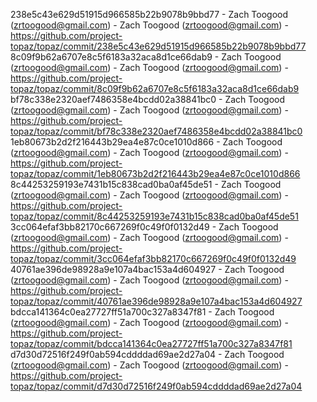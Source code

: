 238e5c43e629d51915d966585b22b9078b9bbd77 - Zach Toogood (zrtoogood@gmail.com) - Zach Toogood (zrtoogood@gmail.com) - https://github.com/project-topaz/topaz/commit/238e5c43e629d51915d966585b22b9078b9bbd77
8c09f9b62a6707e8c5f6183a32aca8d1ce66dab9 - Zach Toogood (zrtoogood@gmail.com) - Zach Toogood (zrtoogood@gmail.com) - https://github.com/project-topaz/topaz/commit/8c09f9b62a6707e8c5f6183a32aca8d1ce66dab9
bf78c338e2320aef7486358e4bcdd02a38841bc0 - Zach Toogood (zrtoogood@gmail.com) - Zach Toogood (zrtoogood@gmail.com) - https://github.com/project-topaz/topaz/commit/bf78c338e2320aef7486358e4bcdd02a38841bc0
1eb80673b2d2f216443b29ea4e87c0ce1010d866 - Zach Toogood (zrtoogood@gmail.com) - Zach Toogood (zrtoogood@gmail.com) - https://github.com/project-topaz/topaz/commit/1eb80673b2d2f216443b29ea4e87c0ce1010d866
8c44253259193e7431b15c838cad0ba0af45de51 - Zach Toogood (zrtoogood@gmail.com) - Zach Toogood (zrtoogood@gmail.com) - https://github.com/project-topaz/topaz/commit/8c44253259193e7431b15c838cad0ba0af45de51
3cc064efaf3bb82170c667269f0c49f0f0132d49 - Zach Toogood (zrtoogood@gmail.com) - Zach Toogood (zrtoogood@gmail.com) - https://github.com/project-topaz/topaz/commit/3cc064efaf3bb82170c667269f0c49f0f0132d49
40761ae396de98928a9e107a4bac153a4d604927 - Zach Toogood (zrtoogood@gmail.com) - Zach Toogood (zrtoogood@gmail.com) - https://github.com/project-topaz/topaz/commit/40761ae396de98928a9e107a4bac153a4d604927
bdcca141364c0ea27727ff51a700c327a8347f81 - Zach Toogood (zrtoogood@gmail.com) - Zach Toogood (zrtoogood@gmail.com) - https://github.com/project-topaz/topaz/commit/bdcca141364c0ea27727ff51a700c327a8347f81
d7d30d72516f249f0ab594cddddad69ae2d27a04 - Zach Toogood (zrtoogood@gmail.com) - Zach Toogood (zrtoogood@gmail.com) - https://github.com/project-topaz/topaz/commit/d7d30d72516f249f0ab594cddddad69ae2d27a04
